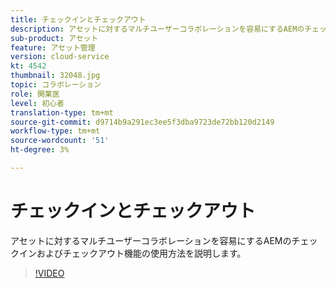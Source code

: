 ```yaml
---
title: チェックインとチェックアウト
description: アセットに対するマルチユーザーコラボレーションを容易にするAEMのチェックインおよびチェックアウト機能の使用方法を説明します。
sub-product: アセット
feature: アセット管理
version: cloud-service
kt: 4542
thumbnail: 32048.jpg
topic: コラボレーション
role: 開業医
level: 初心者
translation-type: tm+mt
source-git-commit: d9714b9a291ec3ee5f3dba9723de72bb120d2149
workflow-type: tm+mt
source-wordcount: '51'
ht-degree: 3%

---
```



# チェックインとチェックアウト

アセットに対するマルチユーザーコラボレーションを容易にするAEMのチェックインおよびチェックアウト機能の使用方法を説明します。

>[!VIDEO](https://video.tv.adobe.com/v/32048/?quality=12&learn=on&hidetitle=true)


